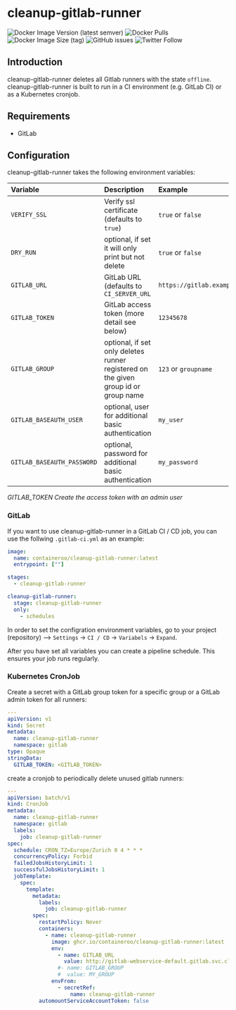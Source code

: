 # cleanup-gitlab-runner

![Docker Image Version (latest semver)](https://img.shields.io/docker/v/containeroo/cleanup-gitlab-runner?style=flat-square)
![Docker Pulls](https://img.shields.io/docker/pulls/containeroo/cleanup-gitlab-runner?style=flat-square)
![Docker Image Size (tag)](https://img.shields.io/docker/image-size/containeroo/cleanup-gitlab-runner/latest?style=flat-square)
![GitHub issues](https://img.shields.io/github/issues/containeroo/cleanup-gitlab-runner?style=flat-square)
![Twitter Follow](https://img.shields.io/twitter/follow/containeroo?style=social)

## Introduction

cleanup-gitlab-runner deletes all Gitlab runners with the state `offline`.
cleanup-gitlab-runner is built to run in a CI environment (e.g. GitLab CI) or as a Kubernetes cronjob.

## Requirements

- GitLab

## Configuration

cleanup-gitlab-runner takes the following environment variables:

| Variable                   | Description                                                                         | Example                      |
| :------------------------- | :---------------------------------------------------------------------------------- | :--------------------------- |
| `VERIFY_SSL`               | Verify ssl certificate (defaults to `true`)                                         | `true` or `false`            |
| `DRY_RUN`                  | optional, if set it will only print but not delete                                  | `true` or `false`            |
| `GITLAB_URL`               | GitLab URL (defaults to `CI_SERVER_URL`                                             | `https://gitlab.example.com` |
| `GITLAB_TOKEN`             | GitLab access token (more detail see below)                                         | `12345678`                   |
| `GITLAB_GROUP`             | optional, if set only deletes runner registered on the given group id or group name | `123` or `groupname`         |
| `GITLAB_BASEAUTH_USER`     | optional, user for additional basic authentication                                  | `my_user`                    |
| `GITLAB_BASEAUTH_PASSWORD` | optional, password for additional basic authentication                              | `my_password`                |

*GITLAB_TOKEN*
*Create the access token with an admin user*

### GitLab

If you want to use cleanup-gitlab-runner in a GitLab CI / CD job, you can use the follwing `.gitlab-ci.yml` as an example:

```yaml
image:
  name: containeroo/cleanup-gitlab-runner:latest
  entrypoint: [""]

stages:
  - cleanup-gitlab-runner

cleanup-gitlab-runner:
  stage: cleanup-gitlab-runner
  only:
    - schedules
```

In order to set the configration environment variables, go to your project (repository) -->  `Settings` -> `CI / CD` -> `Variabels` -> `Expand`.

After you have set all variables you can create a pipeline schedule. This ensures your job runs regularly.

### Kubernetes CronJob

Create a secret with a GitLab group token for a specific group or a GitLab admin token for all runners:

```yaml
---
apiVersion: v1
kind: Secret
metadata:
  name: cleanup-gitlab-runner
  namespace: gitlab
type: Opaque
stringData:
  GITLAB_TOKEN: <GITLAB_TOKEN>
```

create a cronjob to periodically delete unused gitlab runners:

```yaml
---
apiVersion: batch/v1
kind: CronJob
metadata:
  name: cleanup-gitlab-runner
  namespace: gitlab
  labels:
    job: cleanup-gitlab-runner
spec:
  schedule: CRON_TZ=Europe/Zurich 0 4 * * *
  concurrencyPolicy: Forbid
  failedJobsHistoryLimit: 1
  successfulJobsHistoryLimit: 1
  jobTemplate:
    spec:
      template:
        metadata:
          labels:
            job: cleanup-gitlab-runner
        spec:
          restartPolicy: Never
          containers:
            - name: cleanup-gitlab-runner
              image: ghcr.io/containeroo/cleanup-gitlab-runner:latest
              env:
                - name: GITLAB_URL
                  value: http://gitlab-webservice-default.gitlab.svc.cluster.local:8080
                #- name: GITLAB_GROUP
                #  value: MY_GROUP
              envFrom:
                - secretRef:
                    name: cleanup-gitlab-runner
          automountServiceAccountToken: false

```
